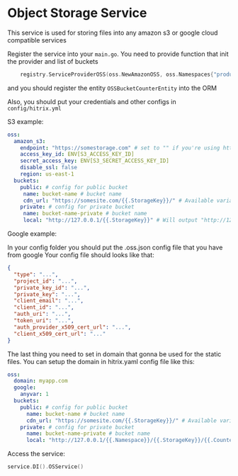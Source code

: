 # Object Storage Service

This service is used for storing files into any amazon s3 or google cloud compatible services

Register the service into your `main.go`. You need to provide function that init the provider and list of  buckets

```go
    registry.ServiceProviderOSS(oss.NewAmazonOSS, oss.Namespaces{"product_images": oss.BucketPublic}),
```

and you should register the entity `OSSBucketCounterEntity` into the ORM

Also, you should put your credentials and other configs in `config/hitrix.yml`

S3 example:
```yml
oss:
  amazon_s3:
    endpoint: "https://somestorage.com" # set to "" if you're using https://s3.amazonaws.com
    access_key_id: ENV[S3_ACCESS_KEY_ID]
    secret_access_key: ENV[S3_SECRET_ACCESS_KEY_ID]
    disable_ssl: false
    region: us-east-1
  buckets:
    public: # config for public bucket
     name: bucket-name # bucket name
     cdn_url: "https://somesite.com/{{.StorageKey}}/" # Available variables is: .StorageKey (Namespace is part of StorageKey)
    private: # config for private bucket
     name: bucket-name-private # bucket name
     local: "http://127.0.0.1/{{.StorageKey}}" # Will output "http://127.0.0.1/product/1.jpeg"
```
Google example:

In your config folder you should put the .oss.json config file that you have from google
Your config file should looks like that:
```json
{
  "type": "...",
  "project_id": "...",
  "private_key_id": "...",
  "private_key": "...",
  "client_email": "...",
  "client_id": "...",
  "auth_uri": "...",
  "token_uri": "...",
  "auth_provider_x509_cert_url": "...",
  "client_x509_cert_url": "..."
}
```

The last thing you need to set in domain that gonna be used for the static files.
You can setup the domain in hitrix.yaml config file like this:
```yaml
oss: 
  domain: myapp.com
  google:
    anyvar: 1
  buckets:
    public: # config for public bucket
      name: bucket-name # bucket name
      cdn_url: "https://somesite.com/{{.StorageKey}}/" # Available variables are: .Namespace, .CounterID, and, .StorageKey
    private: # config for private bucket
      name: bucket-name-private # bucket name
      local: "http://127.0.0.1/{{.Namespace}}/{{.StorageKey}}/{{.CounterID}}" # Will output "http://127.0.0.1/product/1.jpeg/1"
```

Access the service:
```go
service.DI().OSService()
```